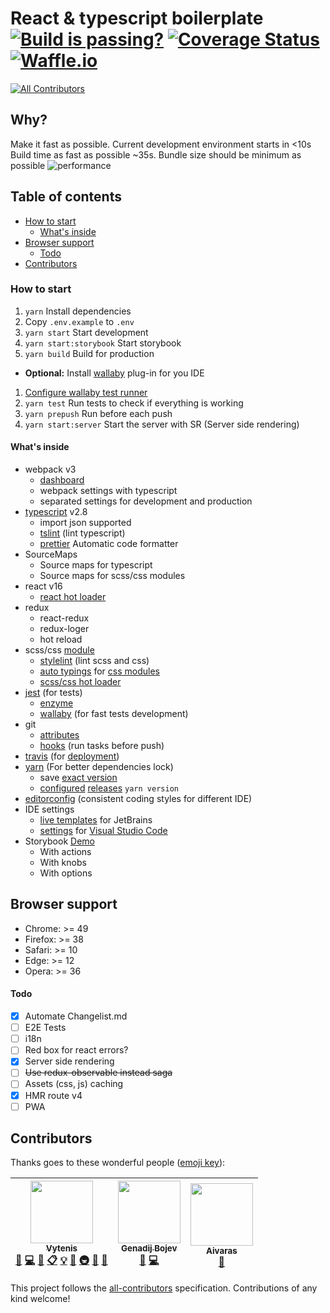 # React & typescript boilerplate [![Build is passing?](https://travis-ci.org/nfq-eta/react-typescript.svg?branch=master)](https://travis-ci.org/nfq-eta/react-typescript) [![Coverage Status](https://coveralls.io/repos/github/nfq-eta/react-typescript/badge.svg)](https://coveralls.io/github/nfq-eta/react-typescript) [![Waffle.io](https://badge.waffle.io/nfq-eta/react-typescript.svg?columns=Backlog,In%20Progress,Done)](https://waffle.io/nfq-eta/react-typescript)
[![All Contributors](https://img.shields.io/badge/all_contributors-3-orange.svg?style=flat-square)](#contributors)

## Why?
Make it fast as possible. Current development environment starts in <10s
Build time as fast as possible ~35s.
Bundle size should be minimum as possible
![performance](https://i.imgur.com/t3AS08T.png)

## Table of contents
<!-- START doctoc generated TOC please keep comment here to allow auto update -->
<!-- DON'T EDIT THIS SECTION, INSTEAD RE-RUN doctoc TO UPDATE -->


  - [How to start](#how-to-start)
    - [What's inside](#whats-inside)
- [Browser support](#browser-support)
    - [Todo](#todo)
- [Contributors](#contributors)

<!-- END doctoc generated TOC please keep comment here to allow auto update -->

### How to start
1. `yarn` Install dependencies
1. Copy `.env.example` to `.env`
1. `yarn start` Start development
1. `yarn start:storybook` Start storybook
1. `yarn build` Build for production
  * **Optional:** Install [wallaby](https://wallabyjs.com/download/) plug-in for you IDE
1. [Configure wallaby test runner](https://wallabyjs.com/docs/intro/install.html)
1. `yarn test` Run tests to check if everything is working
1. `yarn prepush` Run before each push
1. `yarn start:server` Start the server with SR (Server side rendering)

#### What's inside
* webpack v3
    * [dashboard](https://github.com/FormidableLabs/webpack-dashboard)
    * webpack settings with typescript
    * separated settings for development and production
* [typescript](https://www.typescriptlang.org/) v2.8
    * import json supported
    * [tslint](https://palantir.github.io/tslint/) (lint typescript)
    * [prettier](https://github.com/prettier/prettier) Automatic code formatter
* SourceMaps
    * Source maps for typescript
    * Source maps for scss/css modules
* react v16
    * [react hot loader](https://github.com/gaearon/react-hot-loader)
* redux
    * react-redux
    * redux-loger
    * hot reload
* scss/css [module](https://github.com/css-modules/css-modules)
    * [stylelint](https://github.com/stylelint/stylelint) (lint scss and css)
    * [auto typings](https://github.com/Quramy/typed-css-modules) for [css modules](https://github.com/Jimdo/typings-for-css-modules-loader)
    * [scss/css hot loader](https://github.com/shepherdwind/css-hot-loader)
* [jest](https://facebook.github.io/jest/) (for tests)
    * [enzyme](http://airbnb.io/enzyme/)
    * [wallaby](https://wallabyjs.com/) (for fast tests development)
* git
    * [attributes](https://github.com/nfq-eta/react-typescript/blob/87722dafa58006fa6bf672110ffc6d87fe5ae8a5/.gitattributes)
    * [hooks](https://www.npmjs.com/package/husky) (run tasks before push)
* [travis](https://travis-ci.org) (for [deployment](https://github.com/nfq-eta/react-typescript/blob/6312bdfdbb62130f8df8581c99407f89c20f590c/.travis.yml))
* [yarn](https://yarnpkg.com/) (For better dependencies lock)
    * save [exact version](https://github.com/nfq-eta/react-typescript/blob/6312bdfdbb62130f8df8581c99407f89c20f590c/.yarnrc#L1)
    * [configured](https://github.com/nfq-eta/react-typescript/blob/6312bdfdbb62130f8df8581c99407f89c20f590c/.yarnrc#L2-L3) [releases](https://yarnpkg.com/lang/en/docs/cli/version/) `yarn version`
* [editorconfig](http://editorconfig.org/) (consistent coding styles for different IDE)
* IDE settings
    * [live templates](https://github.com/nfq-eta/react-typescript/blob/41feb9fd606e4f024ff3724703141aa899d595d9/config/jetBrains/settings.jar) for JetBrains
    * [settings](https://github.com/nfq-eta/react-typescript/tree/master/.vscode) for [Visual Studio Code](https://code.visualstudio.com/Download)
* Storybook [Demo](https://nfq-eta.github.io/react-typescript/docs)
    * With actions
    * With knobs
    * With options
    
## Browser support
* Chrome: >= 49
* Firefox: >= 38
* Safari: >= 10
* Edge: >= 12
* Opera: >= 36

#### Todo
* [x] Automate Changelist.md
* [ ] E2E Tests
* [ ] i18n
* [ ] Red box for react errors?
* [x] Server side rendering
* [ ] ~~Use redux-observable instead saga~~
* [ ] Assets (css, js) caching
* [x] HMR route v4
* [ ] PWA

## Contributors

Thanks goes to these wonderful people ([emoji key](https://github.com/kentcdodds/all-contributors#emoji-key)):

<!-- ALL-CONTRIBUTORS-LIST:START - Do not remove or modify this section -->
<!-- prettier-ignore -->
| [<img src="https://avatars2.githubusercontent.com/u/468006?v=4" width="100px;"/><br /><sub><b>Vytenis</b></sub>](https://github.com/FDiskas)<br />[🐛](https://github.com/FDiskas/react-typescript/issues?q=author%3AFDiskas "Bug reports") [💻](https://github.com/FDiskas/react-typescript/commits?author=FDiskas "Code") [📖](https://github.com/FDiskas/react-typescript/commits?author=FDiskas "Documentation") [📋](#eventOrganizing-FDiskas "Event Organizing") [💡](#example-FDiskas "Examples") [🤔](#ideas-FDiskas "Ideas, Planning, & Feedback") [🚇](#infra-FDiskas "Infrastructure (Hosting, Build-Tools, etc)") [👀](#review-FDiskas "Reviewed Pull Requests") [🔧](#tool-FDiskas "Tools") | [<img src="https://avatars3.githubusercontent.com/u/12097258?v=4" width="100px;"/><br /><sub><b>Genadij Bojev</b></sub>](https://github.com/gennbo)<br />[🐛](https://github.com/FDiskas/react-typescript/issues?q=author%3Agennbo "Bug reports") [💻](https://github.com/FDiskas/react-typescript/commits?author=gennbo "Code") | [<img src="https://avatars0.githubusercontent.com/u/17545646?v=4" width="100px;"/><br /><sub><b>Aivaras</b></sub>](https://github.com/aivaras-b)<br />[👀](#review-aivaras-b "Reviewed Pull Requests") |
| :---: | :---: | :---: |
<!-- ALL-CONTRIBUTORS-LIST:END -->

This project follows the [all-contributors](https://github.com/kentcdodds/all-contributors) specification. Contributions of any kind welcome!
